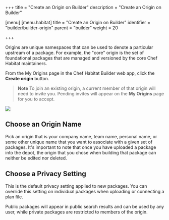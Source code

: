 +++
title = "Create an Origin on Builder"
description = "Create an Origin on Builder"

[menu]
  [menu.habitat]
    title = "Create an Origin on Builder"
    identifier = "builder/builder-origin"
    parent = "builder"
    weight = 20

+++

Origins are unique namespaces that can be used to denote a particular upstream of a package. For example, the "core" origin is the set of foundational packages that are managed and versioned by the core Chef Habitat maintainers.

From the My Origins page in the Chef Habitat Builder web app, click the **Create origin** button.

> **Note** To join an existing origin, a current member of that origin will need to invite you. Pending invites will appear on the **My Origins** page for you to accept.

<img src="/images/screenshots/create-origin.png">

## Choose an Origin Name

Pick an origin that is your company name, team name, personal name, or some other unique name that you want to associate with a given set of packages. It's important to note that once you have uploaded a package into the depot, the origin that you chose when building that package can neither be edited nor deleted.

## Choose a Privacy Setting

This is the default privacy setting applied to new packages. You can override this setting on individual packages when uploading or connecting a plan file.

Public packages will appear in public search results and can be used by any user, while private packages are restricted to members of the origin.

